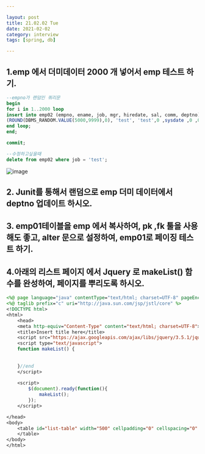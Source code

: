 ```yaml
---

layout: post
title: 21.02.02 Tue
date: 2021-02-02
category: interview
tags: [spring, db]

---
```


## 1.emp 에서 더미데이터 2000 개 넣어서 emp 테스트 하기.

~~~sql
--empno가 랜덤인 쿼리문
begin
for i in 1..2000 loop
insert into emp02 (empno, ename, job, mgr, hiredate, sal, comm, deptno) values 
(ROUND(DBMS_RANDOM.VALUE(5000,9999),0), 'test', 'test',0 ,sysdate ,0 ,0 ,0);
end loop;
end;

commit;

--수정하고싶을때
delete from emp02 where job = 'test'; 
~~~
![image](https://user-images.githubusercontent.com/74958197/106705938-2c25ba00-6632-11eb-909a-04836f4e589a.png)

## 2. Junit를 통해서 랜덤으로 emp 더미 데이터에서 deptno 업데이트 하시오.




## 3. emp01테이블을 emp 에서 복사하여, pk ,fk 툴을 사용해도 좋고, alter 문으로 설정하여, emp01로 페이징 테스트 하기.




## 4.아래의 리스트 페이지 에서 Jquery 로 makeList() 함수를 완성하여, 페이지를 뿌리도록 하시오.


~~~jsp
<%@ page language="java" contentType="text/html; charset=UTF-8" pageEncoding="UTF-8"%>
<%@ taglib prefix="c" uri="http://java.sun.com/jsp/jstl/core" %>
<!DOCTYPE html>
<html>
	<head>
	<meta http-equiv="Content-Type" content="text/html; charset=UTF-8">
	<title>Insert title here</title>
	<script src="https://ajax.googleapis.com/ajax/libs/jquery/3.5.1/jquery.min.js"></script>
	<script type="text/javascript">
	function makeList() {
						
	        	
	}//end	
	</script>
	
	<script>
		$(document).ready(function(){
			makeList();
		});
	</script>

</head>
<body>
	<table id="list-table" width="500" cellpadding="0" cellspacing="0" border="1">
	</table>
</body>
</html>
~~~
